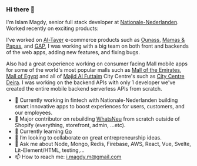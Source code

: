### Hi there 👋

I'm Islam Magdy, senior full stack developer at [Nationale-Nederlanden](https://nn.nl). Worked recently on exciting products: 

I've worked on [Al-Tayer](https://www.altayer.com/) e-commerce products such as [Ounass](https://ounass.ae), [Mamas & Papas](https://www.mamasandpapas.ae/), and [GAP](https://gap.ae/), I was working with a big team on both front and backends of the web apps, adding new features, and fixing bugs.

Also had a great experience working on consumer facing Mall mobile apps for some of the world's most popular malls such as [Mall of the Emirates](https://www.malloftheemirates.com/), [Mall of Egypt](https://www.mallofegypt.com/) and all of [Majid Al Futtaim](https://www.majidalfuttaim.com/en) City Centre's such as [City Centre Deira](https://www.citycentredeira.com/). I was working on the backend APIs with only 1 developer we've created the entire mobile backend serverless APIs from scratch.

- 🔭 Currently working in fintech with Nationale-Nederlanden building smart innovative apps to boost experiences for users, customers, and our employees.
- 🔭 Major contributor on rebuilding [WhatsNeu](https://whatsneu.gg/) from scratch outside of Shopify (everything, storefront, admin, ...etc).
- 🌱 Currently learning [Go](https://golang.org/)
- 👯 I’m looking to collaborate on great entrepreneurship ideas.
- 💬 Ask me about Node, Mongo, Redis, Firebase, AWS, React, Vue, Svelte, Lit-Element/HTML, testing,...
- 📫 How to reach me: i.magdy.m@gmail.com
